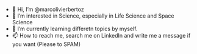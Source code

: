- 👋 Hi, I’m @marcolivierbertoz
- 👀 I’m interested in Science, especially in Life Science and Space Science
- 🌱 I’m currently learning differetn topics by myself.
- 📫 How to reach me, search me on LinkedIn and write me a message if you want (Please to SPAM)

<!---
marcolivierbertoz/marcolivierbertoz is a ✨ special ✨ repository because its `README.md` (this file) appears on your GitHub profile.
You can click the Preview link to take a look at your changes.
--->
